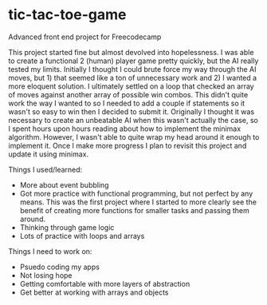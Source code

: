 # tic-tac-toe-game
Advanced front end project for Freecodecamp

This project started fine but almost devolved into hopelessness. I was able to create a functional 2 (human) player game
pretty quickly, but the AI really tested my limits. Initially I thought I could brute force my way through the AI moves,
but 1) that seemed like a ton of unnecessary work and 2) I wanted a more eloquent solution. I ultimately settled on a loop
that checked an array of moves against another array of possible win combos. This didn't quite work the way I wanted to so
I needed to add a couple if statements so it wasn't so easy to win then I decided to submit it. Originally I thought it was
necessary to create an unbeatable AI when this wasn't actually the case, so I spent hours upon hours reading about how to implement the 
minimax algorithm. However, I wasn't able to quite wrap my head around it enough to implement it. Once I make more progress I plan 
to revisit this project and update it using minimax. 

Things I used/learned:

- More about event bubbling
- Got more practice with functional programming, but not perfect by any means. This was the first project 
where I started to more clearly see the benefit of creating more functions for smaller tasks and passing them around.
- Thinking through game logic
- Lots of practice with loops and arrays

Things I need to work on:

- Psuedo coding my apps
- Not losing hope
- Getting comfortable with more layers of abstraction
- Get better at working with arrays and objects
